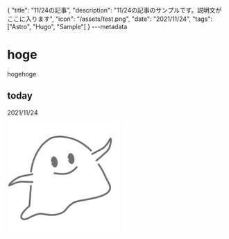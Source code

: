 {
  "title": "11/24の記事",
  "description": "11/24の記事のサンプルです。説明文がここに入ります",
  "icon": "/assets/test.png",
  "date": "2021/11/24",
  "tags": ["Astro", "Hugo", "Sample"]
}
---metadata

# hoge
hogehoge

## today
2021/11/24

![img](/assets/test.png)